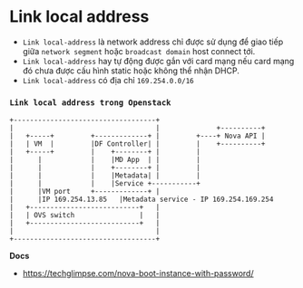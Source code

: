 # Link local address
- `Link local-address` là network address chỉ được sử dụng để giao tiếp giữa `network segment` hoặc `broadcast domain` host connect tới.
- `Link local-address` hay tự động được gắn với card mạng nếu card mạng đó chưa được cấu hình static hoặc không thể nhận DHCP.
- `Link local-address` có địa chỉ `169.254.0.0/16`

### `Link local address trong Openstack`
```
+-----------------------------------+
|                                   |              +----------+
|   +-----+         +-------------+ |         +----+ Nova API |
|   | VM  |         |DF Controller| |         |    +----------+
|   +-----+         |    +--------+ |         |
|      |            |    |MD App  | |         |
|      |            |    +--------+ |         |
|      |            |    |Metadata| |         |
|      |            |    |Service +-----------+
|      |VM port     +-------------+ |
|      |IP 169.254.13.85   |Metadata service - IP 169.254.169.254
|   +---------------------------+   |
|   | OVS switch                |   |
|   +---------------------------+   |
|                                   |
+-----------------------------------+
```


__Docs__
- https://techglimpse.com/nova-boot-instance-with-password/